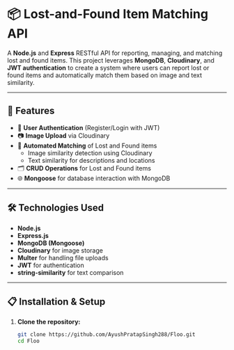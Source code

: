 # 📦 Lost-and-Found Item Matching API  

A **Node.js** and **Express** RESTful API for reporting, managing, and matching lost and found items. This project leverages **MongoDB**, **Cloudinary**, and **JWT authentication** to create a system where users can report lost or found items and automatically match them based on image and text similarity.

---

## 🚀 Features

- 🔐 **User Authentication** (Register/Login with JWT)
- 📷 **Image Upload** via Cloudinary
- 🧠 **Automated Matching** of Lost and Found items
  - Image similarity detection using Cloudinary
  - Text similarity for descriptions and locations
- 🗂 **CRUD Operations** for Lost and Found items
- 🌐 **Mongoose** for database interaction with MongoDB

---

## 🛠 Technologies Used

- **Node.js**  
- **Express.js**  
- **MongoDB (Mongoose)**  
- **Cloudinary** for image storage  
- **Multer** for handling file uploads  
- **JWT** for authentication  
- **string-similarity** for text comparison  

---

## 📋 Installation & Setup

1. **Clone the repository:**
   ```bash
   git clone https://github.com/AyushPratapSingh288/Floo.git
   cd Floo
   
